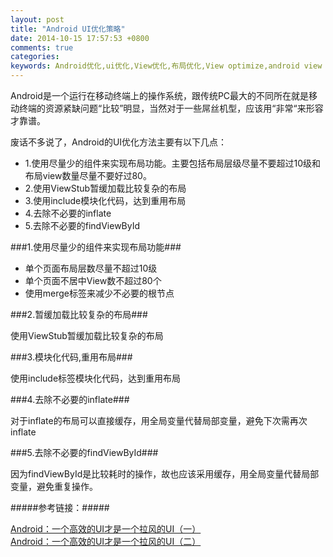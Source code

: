 ```yaml
---
layout: post
title: "Android UI优化策略"
date: 2014-10-15 17:57:53 +0800
comments: true
categories: 
keywords: Android优化,ui优化,View优化,布局优化,View optimize,android view optimize
---
```


Android是一个运行在移动终端上的操作系统，跟传统PC最大的不同所在就是移动终端的资源紧缺问题“比较”明显，当然对于一些屌丝机型，应该用“非常“来形容才靠谱。

废话不多说了，Android的UI优化方法主要有以下几点：

<!--more-->

 * 1.使用尽量少的组件来实现布局功能。主要包括布局层级尽量不要超过10级和布局view数量尽量不要好过80。
 * 2.使用ViewStub暂缓加载比较复杂的布局
 * 3.使用include模块化代码，达到重用布局
 * 4.去除不必要的inflate
 * 5.去除不必要的findViewById
 
###1.使用尽量少的组件来实现布局功能###

 * 单个页面布局层数尽量不超过10级
 * 单个页面不居中View数不超过80个
 * 使用merge标签来减少不必要的根节点 
 
###2.暂缓加载比较复杂的布局###

  使用ViewStub暂缓加载比较复杂的布局

###3.模块化代码,重用布局###

  使用include标签模块化代码，达到重用布局

###4.去除不必要的inflate###

  对于inflate的布局可以直接缓存，用全局变量代替局部变量，避免下次需再次inflate

###5.去除不必要的findViewById###

  因为findViewById是比较耗时的操作，故也应该采用缓存，用全局变量代替局部变量，避免重复操作。

#####参考链接：#####

  [Android：一个高效的UI才是一个拉风的UI（一）](http://www.cnblogs.com/net168/archive/2014/10/09/4004950.html)<br>
  [Android：一个高效的UI才是一个拉风的UI（二）](http://www.cnblogs.com/net168/p/4017921.html)



